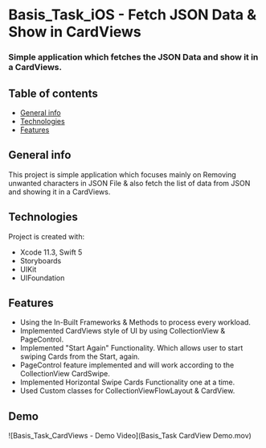 # Basis_Task_iOS - Fetch JSON Data & Show in CardViews

### Simple application which fetches the JSON Data and show it in a CardViews.

## Table of contents
* [General info](#general-info)
* [Technologies](#technologies)
* [Features](#features)

## General info
This project is simple application which focuses mainly on Removing unwanted characters in JSON File 
& also fetch the list of data from JSON and showing it in a CardViews.
    
## Technologies
Project is created with:
* Xcode 11.3, Swift 5
* Storyboards
* UIKit
* UIFoundation
    
## Features
* Using the In-Built Frameworks & Methods to process every workload.
* Implemented CardViews style of UI by using CollectionView & PageControl.
* Implemented "Start Again" Functionality. Which allows user to start swiping Cards from the Start, again.
* PageControl feature implemented and will work according to the CollectionView CardSwipe.
* Implemented Horizontal Swipe Cards Functionality one at a time.
* Used Custom classes for CollectionViewFlowLayout & CardView.

## Demo

![Basis_Task_CardViews - Demo Video](Basis_Task CardView Demo.mov)
